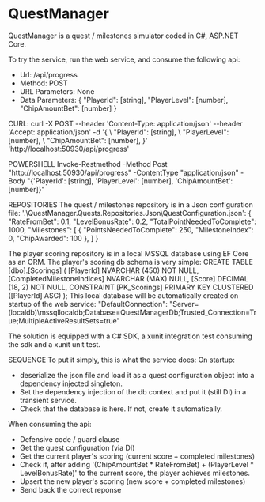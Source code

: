 # QuestManager

QuestManager is a quest / milestones simulator coded in C#, ASP.NET Core.

To try the service, run the web service, and consume the following api:
- Url: /api/progress
- Method: POST
- URL Parameters: None
- Data Parameters:
{
 "PlayerId": [string],
 "PlayerLevel": [number],
 "ChipAmountBet": [number]
}

CURL:
curl -X POST --header 'Content-Type: application/json' --header 'Accept: application/json' -d '{ \ 
   "PlayerId": [string], \ 
   "PlayerLevel": [number], \ 
   "ChipAmountBet": [number], 
 }' 'http://localhost:50930/api/progress'

POWERSHELL
Invoke-Restmethod -Method Post "http://localhost:50930/api/progress" -ContentType "application/json" -Body "{'PlayerId': [string], 'PlayerLevel': [number], 'ChipAmountBet': [number]}"

REPOSITORIES
The quest / milestones repository is in a Json configuration file:
'.\QuestManager.Quests.Repositories.Json\QuestConfiguration.json':
{
  "RateFromBet": 0.1,
  "LevelBonusRate": 0.2,
  "TotalPointNeededToComplete": 1000,
  "Milestones": [
    {
      "PointsNeededToComplete": 250,
      "MilestoneIndex": 0,
      "ChipAwarded": 100
    },
  ]
}

The player scoring repository is in a local MSSQL database using EF Core as an ORM. 
The player's scoring db schema is very simple:
CREATE TABLE [dbo].[Scorings] (
    [PlayerId]                  NVARCHAR (450)  NOT NULL,
    [CompletedMilestoneIndices] NVARCHAR (MAX)  NULL,
    [Score]                     DECIMAL (18, 2) NOT NULL,
    CONSTRAINT [PK_Scorings] PRIMARY KEY CLUSTERED ([PlayerId] ASC)
);
This local database will be automatically created on startup of the web service:
"DefaultConnection": "Server=(localdb)\\mssqllocaldb;Database=QuestManagerDb;Trusted_Connection=True;MultipleActiveResultSets=true"

The solution is equipped with a C# SDK, a xunit integration test consuming the sdk and a xunit unit test.

SEQUENCE
To put it simply, this is what the service does:
On startup:
- deserialize the json file and load it as a quest configuration object into a dependency injected singleton.
- Set the dependency injection of the db context and put it (still DI) in a transient service.
- Check that the database is here. If not, create it automatically.

When consuming the api:
- Defensive code / guard clause
- Get the quest configuration (via DI)
- Get the current player's scoring (current score + completed milestones)
- Check if, after adding '(ChipAmountBet * RateFromBet) + (PlayerLevel * LevelBonusRate)' to the current score, the player achieves milestones.
- Upsert the new player's scoring (new score + completed milestones)
- Send back the correct reponse



